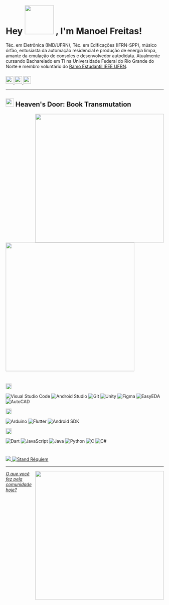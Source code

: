 <h1> 
  Hey 
  <img src="https://i.imgur.com/DwsoBvD.gif" width = "92"/> 
  , I'm Manoel Freitas!
</h1>

  Téc. em Eletrônica (IMD/UFRN), Téc. em Edificações (IFRN-SPP), músico órfão, entusiasta da automação residencial e produção de energia limpa, amante da emulação de consoles e desenvolvedor autodidata. Atualmente cursando Bacharelado em TI na Universidade Federal do Rio Grande do Norte e membro voluntário do [Ramo Estudantil IEEE UFRN](https://www.instagram.com/ieeeufrn/).

<h3> </h3>

<div> 
  <a href="https://br.linkedin.com/in/josmanoel">
    <img src="https://img.shields.io/badge/LinkedIn-0077B5?style=for-the-badge&logo=linkedin&logoColor=white" height="24"/>
  </a>
    
  <a href="https://medium.com/@ManoelFreitas">
    <img src="https://img.shields.io/badge/Medium-12100E?style=for-the-badge&logo=medium&logoColor=white" height="24"/>
  </a>
  
  <a href="mailto:josmanoel.freitas@gmail.com">
    <img src="https://img.shields.io/badge/Gmail-D14836?style=for-the-badge&logo=gmail&logoColor=white" height="24"/>
  </a>
</div>


***

<h2>
  <img src="https://i.imgur.com/cpOXO53.gif" width = "26"/> 
  Heaven's Door: Book Transmutation
</h2>

<img  align="right" src="https://gist.githubusercontent.com/JosManoel/f363d5f1bf90246899af8b9320886ed6/raw/metrics.svg" width="410"/>

<div> 
  <img src="https://gist.githubusercontent.com/JosManoel/f363d5f1bf90246899af8b9320886ed6/raw/achievements.svg" width="410"/> 

  <h1> </h1>

  <!-- Software and tools -->
  <img src="https://gist.githubusercontent.com/JosManoel/f363d5f1bf90246899af8b9320886ed6/raw/title_software_and_tools.svg" alt="Software and tools" height="18" />

  <p>
      <img alt="Visual Studio Code" src="https://img.shields.io/badge/Visual%20Studio%20Code-0078d7.svg?logo=visual-studio-code&logoColor=white"/>
      <img alt="Android Studio" src="https://img.shields.io/badge/Android%20Studio-008678.svg?logo=android-studio&logoColor=white"/>
      <img alt="Git" src="https://img.shields.io/badge/Git-F05033.svg?logo=git&logoColor=white"/>
      <img alt="Unity" src="https://img.shields.io/badge/-Unity-lightgrey"/>
      <img alt="Figma" src="https://gist.githubusercontent.com/JosManoel/f363d5f1bf90246899af8b9320886ed6/raw/badge_figma.svg"/>
      <img alt="EasyEDA" src="https://gist.githubusercontent.com/JosManoel/f363d5f1bf90246899af8b9320886ed6/raw/badge_easyeda.svg"/>
      <img alt="AutoCAD" src="https://gist.githubusercontent.com/JosManoel/f363d5f1bf90246899af8b9320886ed6/raw/badge_autocad.svg"/>

  </p>

  <!-- Frameworks and libraries -->
  <img src="https://gist.githubusercontent.com/JosManoel/f363d5f1bf90246899af8b9320886ed6/raw/title_frameworks_and_libraries.svg" alt="Frameworks and libraries" height="18" />

  <p>
      <img alt="Arduino" src="https://img.shields.io/badge/-Arduino-00979D?logo=Arduino&logoColor=white"/>
      <img alt="Flutter" src="https://img.shields.io/badge/Flutter-02569B.svg?logo=flutter&logoColor=white"/>
      <img alt="Android SDK" src="https://img.shields.io/badge/-Android%20SDK-green"/>
  </p>

  <!-- Programming languages -->
  <img src="https://gist.githubusercontent.com/JosManoel/f363d5f1bf90246899af8b9320886ed6/raw/title_programming_languages.svg" alt="Programming languages" height="18" />

  <p>
    <img alt="Dart" src="https://img.shields.io/badge/Dart-15A6C4.svg?logo=dart&logoColor=white"/>
    <img alt="JavaScript" src="https://img.shields.io/badge/JavaScript-F7DF1E.svg?logo=javascript&logoColor=black"/>
    <img alt="Java" src="https://img.shields.io/badge/Java-007396.svg?logo=java&logoColor=white"/>
    <img alt="Python" src="https://img.shields.io/badge/-Python-blue"/>
    <img alt="C" src="https://custom-icon-badges.herokuapp.com/badge/C-03599C.svg?logo=c-in-hexagon&logoColor=white"/>
    <img alt="C#" src="https://custom-icon-badges.herokuapp.com/badge/C%23-68217A.svg?logo=cs2&logoColor=white"/> 
  </p>
</div>


<h1> </h1>

<h3> 
</h3>

<div width="410">
  <a align="right" href="https://hits.seeyoufarm.com">
    <img src="https://hits.seeyoufarm.com/api/count/incr/badge.svg?url=https%3A%2F%2Fgithub.com%2FJosManoel%2Fhit-counter&count_bg=%232F7082&title_bg=%23CE2929&icon=libuv.svg&icon_color=%23E7E7E7&title=Espiadas&edge_flat=false"/>
  </a>
  
  <a href="https://metrics.lecoq.io/about/JosManoel">
    <img alt="Stand Réquiem" src="https://gist.githubusercontent.com/JosManoel/f363d5f1bf90246899af8b9320886ed6/raw/badge_requiem.svg"/>
  </a>

</div>

***

<img  align="right" src="https://gist.githubusercontent.com/JosManoel/f363d5f1bf90246899af8b9320886ed6/raw/metadata.svg" width="410"/>

[_O que você fez pela comunidade hoje?_](https://docs.github.com/pt/get-started/exploring-projects-on-github/finding-ways-to-contribute-to-open-source-on-github)

